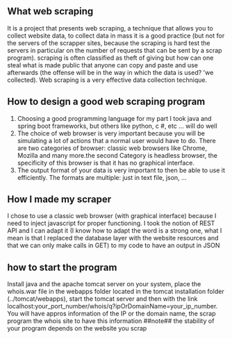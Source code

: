 ## What web scraping
It is a project that presents web scraping, a technique that allows you to collect website data, to collect data in mass it is a good practice (but not for the servers of the scrapper sites, because the scraping is hard test the servers in particular on the number of requests that can be sent by a scrap program). scraping is often classified as theft of giving but how can one steal what is made public that anyone can copy and paste and use afterwards (the offense will be in the way in which the data is used? 'we collected). Web scraping is a very effective data collection technique.

## How to design a good web scraping program
1. Choosing a good programming language for my part I took java and spring boot frameworks, but others like python, c #, etc ... will do well  
2. The choice of web browser is very important because you will be simulating a lot of actions that a normal user would have to do. There are two categories of browser: classic web browsers like Chrome, Mozilla and many more.the second  Category is headless browser, the specificity of this browser is that it has no graphical interface.
3. The output format of your data is very important to then be able to use it efficiently. The formats are multiple: just in text file, json, ... 

## How I made my scraper
I chose to use a classic web browser (with graphical interface) because I need to inject javascript for proper functioning. I took the notion of REST API and I can adapt it (I know how to adapt the word is a strong one, what I mean is that I replaced the database layer with the website resources and that we can only make calls in GET) to my code to have an output in JSON

## how to start the program
Install java and the apache tomcat server on your system, place the whois.war file in the webapps folder located in the tomcat installation folder (../tomcat/webapps), start the tomcat server and then with the link
localhost:your_port_number/whois/q?ipOrDomainName=your_ip_number.
You will have appros information of the IP or the domain name, the scrap program the whois site to have this information
##note## the stability of your program depends on the website you scrap
